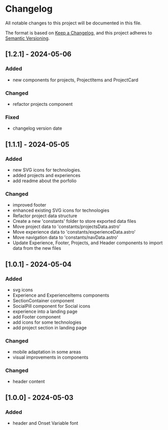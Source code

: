 # Changelog

All notable changes to this project will be documented in this file.

The format is based on [Keep a Changelog](https://keepachangelog.com/en/1.0.0/),
and this project adheres to [Semantic Versioning](https://semver.org/spec/v2.0.0.html).

## [1.2.1] - 2024-05-06

### Added

- new components for projects, ProjectItems and ProjectCard

### Changed

- refactor projects component

### Fixed

- changelog version date

## [1.1.1] - 2024-05-05

### Added

- new SVG icons for technologies.
- added projects and experiences
- add readme about the porfolio

### Changed

- improved footer
- enhanced existing SVG icons for technologies
- Refactor project data structure
- Create a new 'constants' folder to store exported data files
- Move project data to 'constants/projectsData.astro'
- Move experience data to 'constants/experienceData.astro'
- Move navigation data to 'constants/navData.astro'
- Update Experience, Footer, Projects, and Header components to import data from the new files

## [1.0.1] - 2024-05-04

### Added

- svg icons
- Experience and ExperienceItems components
- SectionContainer component
- SocialPill component for Social icons
- experience into a landing page
- add Footer component
- add icons for some technologies
- add project section in landing page

### Changed

- mobile adaptation in some areas
- visual improvements in components

### Changed

- header content

## [1.0.0] - 2024-05-03

### Added

- header and Onset Variable font